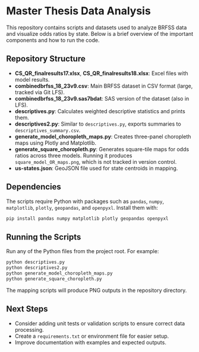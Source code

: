 # Master Thesis Data Analysis

This repository contains scripts and datasets used to analyze BRFSS data and visualize odds ratios by state. Below is a brief overview of the important components and how to run the code.

## Repository Structure

- **CS_QR_finalresults17.xlsx**, **CS_QR_finalresults18.xlsx**: Excel files with model results.
- **combinedbrfss_18_23v9.csv**: Main BRFSS dataset in CSV format (large, tracked via Git LFS).
- **combinedbrfss_18_23v9.sas7bdat**: SAS version of the dataset (also in LFS).
- **descriptives.py**: Calculates weighted descriptive statistics and prints them.
- **descriptives2.py**: Similar to `descriptives.py`, exports summaries to `descriptives_summary.csv`.
- **generate_model_choropleth_maps.py**: Creates three-panel choropleth maps using Plotly and Matplotlib.
- **generate_square_choropleth.py**: Generates square-tile maps for odds ratios across three models. Running it produces `square_model_OR_maps.png`, which is not tracked in version control.
- **us-states.json**: GeoJSON file used for state centroids in mapping.

## Dependencies

The scripts require Python with packages such as `pandas`, `numpy`, `matplotlib`, `plotly`, `geopandas`, and `openpyxl`. Install them with:

```bash
pip install pandas numpy matplotlib plotly geopandas openpyxl
```

## Running the Scripts

Run any of the Python files from the project root. For example:

```bash
python descriptives.py
python descriptives2.py
python generate_model_choropleth_maps.py
python generate_square_choropleth.py
```

The mapping scripts will produce PNG outputs in the repository directory.

## Next Steps

- Consider adding unit tests or validation scripts to ensure correct data processing.
- Create a `requirements.txt` or environment file for easier setup.
- Improve documentation with examples and expected outputs.
